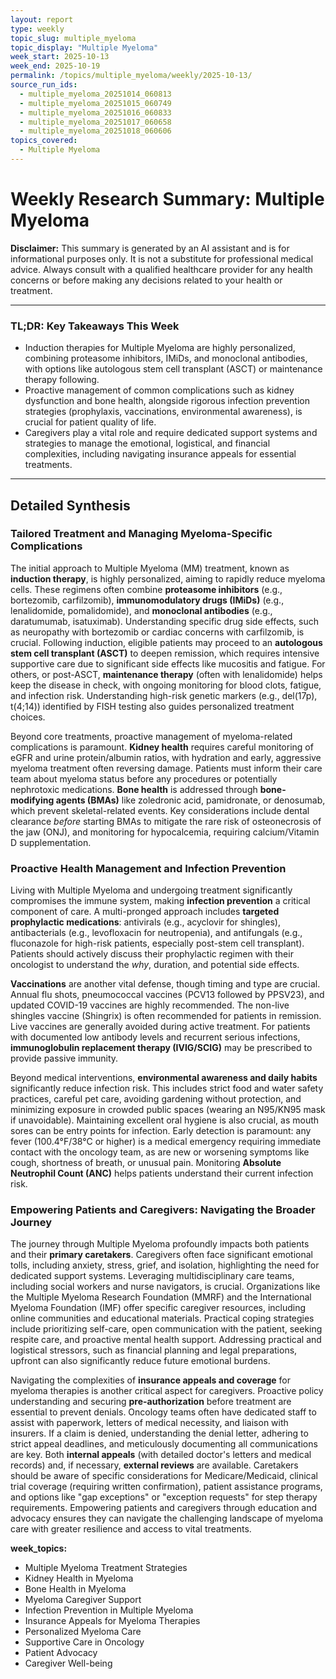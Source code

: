 ```yaml
---
layout: report
type: weekly
topic_slug: multiple_myeloma
topic_display: "Multiple Myeloma"
week_start: 2025-10-13
week_end: 2025-10-19
permalink: /topics/multiple_myeloma/weekly/2025-10-13/
source_run_ids:
  - multiple_myeloma_20251014_060813
  - multiple_myeloma_20251015_060749
  - multiple_myeloma_20251016_060833
  - multiple_myeloma_20251017_060658
  - multiple_myeloma_20251018_060606
topics_covered:
  - Multiple Myeloma
---
```


# Weekly Research Summary: Multiple Myeloma

**Disclaimer:** This summary is generated by an AI assistant and is for informational purposes only. It is not a substitute for professional medical advice. Always consult with a qualified healthcare provider for any health concerns or before making any decisions related to your health or treatment.

---

### **TL;DR: Key Takeaways This Week**
- Induction therapies for Multiple Myeloma are highly personalized, combining proteasome inhibitors, IMiDs, and monoclonal antibodies, with options like autologous stem cell transplant (ASCT) or maintenance therapy following.
- Proactive management of common complications such as kidney dysfunction and bone health, alongside rigorous infection prevention strategies (prophylaxis, vaccinations, environmental awareness), is crucial for patient quality of life.
- Caregivers play a vital role and require dedicated support systems and strategies to manage the emotional, logistical, and financial complexities, including navigating insurance appeals for essential treatments.

---

## Detailed Synthesis

### Tailored Treatment and Managing Myeloma-Specific Complications
The initial approach to Multiple Myeloma (MM) treatment, known as **induction therapy**, is highly personalized, aiming to rapidly reduce myeloma cells. These regimens often combine **proteasome inhibitors** (e.g., bortezomib, carfilzomib), **immunomodulatory drugs (IMiDs)** (e.g., lenalidomide, pomalidomide), and **monoclonal antibodies** (e.g., daratumumab, isatuximab). Understanding specific drug side effects, such as neuropathy with bortezomib or cardiac concerns with carfilzomib, is crucial. Following induction, eligible patients may proceed to an **autologous stem cell transplant (ASCT)** to deepen remission, which requires intensive supportive care due to significant side effects like mucositis and fatigue. For others, or post-ASCT, **maintenance therapy** (often with lenalidomide) helps keep the disease in check, with ongoing monitoring for blood clots, fatigue, and infection risk. Understanding high-risk genetic markers (e.g., del(17p), t(4;14)) identified by FISH testing also guides personalized treatment choices.

Beyond core treatments, proactive management of myeloma-related complications is paramount. **Kidney health** requires careful monitoring of eGFR and urine protein/albumin ratios, with hydration and early, aggressive myeloma treatment often reversing damage. Patients must inform their care team about myeloma status before any procedures or potentially nephrotoxic medications. **Bone health** is addressed through **bone-modifying agents (BMAs)** like zoledronic acid, pamidronate, or denosumab, which prevent skeletal-related events. Key considerations include dental clearance *before* starting BMAs to mitigate the rare risk of osteonecrosis of the jaw (ONJ), and monitoring for hypocalcemia, requiring calcium/Vitamin D supplementation.

### Proactive Health Management and Infection Prevention
Living with Multiple Myeloma and undergoing treatment significantly compromises the immune system, making **infection prevention** a critical component of care. A multi-pronged approach includes **targeted prophylactic medications**: antivirals (e.g., acyclovir for shingles), antibacterials (e.g., levofloxacin for neutropenia), and antifungals (e.g., fluconazole for high-risk patients, especially post-stem cell transplant). Patients should actively discuss their prophylactic regimen with their oncologist to understand the *why*, duration, and potential side effects.

**Vaccinations** are another vital defense, though timing and type are crucial. Annual flu shots, pneumococcal vaccines (PCV13 followed by PPSV23), and updated COVID-19 vaccines are highly recommended. The non-live shingles vaccine (Shingrix) is often recommended for patients in remission. Live vaccines are generally avoided during active treatment. For patients with documented low antibody levels and recurrent serious infections, **immunoglobulin replacement therapy (IVIG/SCIG)** may be prescribed to provide passive immunity.

Beyond medical interventions, **environmental awareness and daily habits** significantly reduce infection risk. This includes strict food and water safety practices, careful pet care, avoiding gardening without protection, and minimizing exposure in crowded public spaces (wearing an N95/KN95 mask if unavoidable). Maintaining excellent oral hygiene is also crucial, as mouth sores can be entry points for infection. Early detection is paramount: any fever (100.4°F/38°C or higher) is a medical emergency requiring immediate contact with the oncology team, as are new or worsening symptoms like cough, shortness of breath, or unusual pain. Monitoring **Absolute Neutrophil Count (ANC)** helps patients understand their current infection risk.

### Empowering Patients and Caregivers: Navigating the Broader Journey
The journey through Multiple Myeloma profoundly impacts both patients and their **primary caretakers**. Caregivers often face significant emotional tolls, including anxiety, stress, grief, and isolation, highlighting the need for dedicated support systems. Leveraging multidisciplinary care teams, including social workers and nurse navigators, is crucial. Organizations like the Multiple Myeloma Research Foundation (MMRF) and the International Myeloma Foundation (IMF) offer specific caregiver resources, including online communities and educational materials. Practical coping strategies include prioritizing self-care, open communication with the patient, seeking respite care, and proactive mental health support. Addressing practical and logistical stressors, such as financial planning and legal preparations, upfront can also significantly reduce future emotional burdens.

Navigating the complexities of **insurance appeals and coverage** for myeloma therapies is another critical aspect for caregivers. Proactive policy understanding and securing **pre-authorization** before treatment are essential to prevent denials. Oncology teams often have dedicated staff to assist with paperwork, letters of medical necessity, and liaison with insurers. If a claim is denied, understanding the denial letter, adhering to strict appeal deadlines, and meticulously documenting all communications are key. Both **internal appeals** (with detailed doctor's letters and medical records) and, if necessary, **external reviews** are available. Caretakers should be aware of specific considerations for Medicare/Medicaid, clinical trial coverage (requiring written confirmation), patient assistance programs, and options like "gap exceptions" or "exception requests" for step therapy requirements. Empowering patients and caregivers through education and advocacy ensures they can navigate the challenging landscape of myeloma care with greater resilience and access to vital treatments.

**week_topics:**
- Multiple Myeloma Treatment Strategies
- Kidney Health in Myeloma
- Bone Health in Myeloma
- Myeloma Caregiver Support
- Infection Prevention in Multiple Myeloma
- Insurance Appeals for Myeloma Therapies
- Personalized Myeloma Care
- Supportive Care in Oncology
- Patient Advocacy
- Caregiver Well-being

